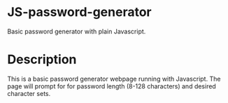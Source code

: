# JS-password-generator
Basic password generator with plain Javascript.

# Description

This is a basic password generator webpage running with Javascript. The page will prompt for for password length (8-128 characters) and desired character sets.

